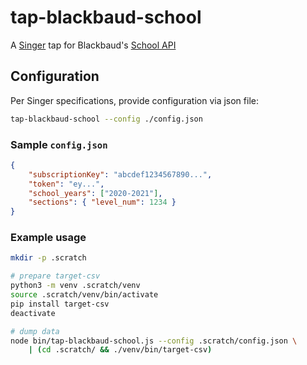 # tap-blackbaud-school

A [Singer](https://www.singer.io/) tap for Blackbaud's [School API](https://developer.blackbaud.com/skyapi/apis/school)

## Configuration

Per Singer specifications, provide configuration via json file:

```bash
tap-blackbaud-school --config ./config.json
```

### Sample `config.json`

```json
{
    "subscriptionKey": "abcdef1234567890...",
    "token": "ey...",
    "school_years": ["2020-2021"],
    "sections": { "level_num": 1234 }
}
```

### Example usage

```bash
mkdir -p .scratch

# prepare target-csv
python3 -m venv .scratch/venv
source .scratch/venv/bin/activate
pip install target-csv
deactivate

# dump data
node bin/tap-blackbaud-school.js --config .scratch/config.json \
    | (cd .scratch/ && ./venv/bin/target-csv)
```
